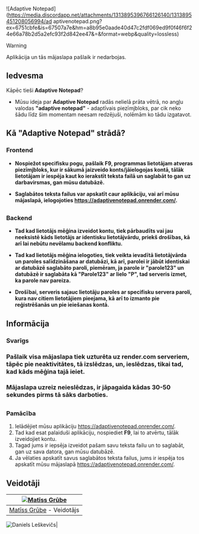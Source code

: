 ![Adaptive Notepad](https://media.discordapp.net/attachments/1313895396766126140/1313895451208056994/ad
aptivenotepad.png?ex=6751cbfe&is=67507a7e&hm=a8b95e0aade40d47c2fdf069ed9f0f46f6f24e66a78b2d5a2efc93f2d842ee47&=&format=webp&quality=lossless)

> [!Warning]
> Aplikācija un tās mājaslapa pašlaik ir nedarbojas.

## Iedvesma
Kāpēc tieši **Adaptive Notepad**?

- Mūsu ideja par **Adaptive Notepad** radās nelielā prāta vētrā, no angļu valodas **"adaptive notepad"** - adaptīvais piezīmjbloks, par cik neko šādu līdz šim momentam neesam redzējuši, nolēmām ko tādu izgatavot.

## Kā "Adaptive Notepad" strādā?

### Frontend
- **Nospiežot specifisku pogu, pašlaik **F9**, programmas lietotājam atveras piezīmjbloks, kur ir sākumā jaizveido konts/jāielogojas kontā, tālāk lietotājam ir iespēja kaut ko ierakstīt teksta failā un saglabāt to gan uz darbavirsmas, gan mūsu datubāzē.**

- **Saglabātos teksta failus var apskatīt caur aplikāciju, vai arī mūsu mājaslapā, ielogojoties https://adaptivenotepad.onrender.com/.**

##

### Backend
- **Tad kad lietotājs mēģina izveidot kontu, tiek pārbaudīts vai jau neeksistē kāds lietotājs ar identisku lietotājvārdu, priekš drošības, kā arī lai nebūtu nevēlamu backend konfliktu.**

- **Tad kad lietotājs mēģina ielogoties, tiek veikta ievadītā lietotājvārda un paroles salīdzināšana ar datubāzi, kā arī, parolei ir jābūt identiskai ar datubāzē saglabāto paroli, piemēram, ja parole ir "parole123" un datubāzē ir saglabāta kā "Parole123" ar lielo "P", tad serveris izmet, ka parole nav pareiza.**

- **Drošībai, serveris sajauc lietotāju paroles ar specifisku servera paroli, kura nav citiem lietotājiem pieejama, kā arī to izmanto pie reģistrēšanās un pie ieiešanas kontā.**




##


## Informācija
### Svarīgs

### Pašlaik visa mājaslapa tiek uzturēta uz render.com serveriem, tāpēc pie neaktivitātes, tā izslēdzas, un, ieslēdzas, tikai tad, kad kāds mēģina tajā ieiet.
### Mājaslapa uzreiz neieslēdzas, ir jāpagaida kādas 30-50 sekundes pirms tā sāks darboties.

##

### Pamācība

1. Ielādējiet mūsu aplikāciju https://adaptivenotepad.onrender.com/.
2. Tad kad esat palaiduši aplikāciju, nospiediet **F9**, lai to atvērtu, tālāk izveidojiet kontu.
3. Tagad jums ir iepsēja izveidot pašam savu teksta failu un to saglabāt, gan uz sava datora, gan mūsu datubāzē.
4. Ja vēlaties apskatīt savus saglabātos teksta failus, jums ir iespēja tos apskatīt mūsu mājaslapā https://adaptivenotepad.onrender.com/.

## Veidotāji

[![Matīss Grūbe](https://avatars.githubusercontent.com/u/175507656?s=400&u=f7097dc4382fcf22f57bf2586f0402098c137738&v=4)](https://github.com/CodeMytz) |
:---:|
[Matīss Grūbe](https://github.com/CodeMytz) - Veidotājs |

![Daniels Leškevičs](https://upload.wikimedia.org/wikipedia/commons/thumb/b/bc/Unknown_person.jpg/694px-Unknown_person.jpg)|

